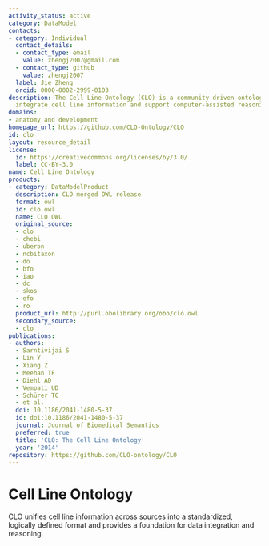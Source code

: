 ```yaml
---
activity_status: active
category: DataModel
contacts:
- category: Individual
  contact_details:
  - contact_type: email
    value: zhengj2007@gmail.com
  - contact_type: github
    value: zhengj2007
  label: Jie Zheng
  orcid: 0000-0002-2999-0103
description: The Cell Line Ontology (CLO) is a community-driven ontology to standardize and
  integrate cell line information and support computer-assisted reasoning.
domains:
- anatomy and development
homepage_url: https://github.com/CLO-Ontology/CLO
id: clo
layout: resource_detail
license:
  id: https://creativecommons.org/licenses/by/3.0/
  label: CC-BY-3.0
name: Cell Line Ontology
products:
- category: DataModelProduct
  description: CLO merged OWL release
  format: owl
  id: clo.owl
  name: CLO OWL
  original_source:
  - clo
  - chebi
  - uberon
  - ncbitaxon
  - do
  - bfo
  - iao
  - dc
  - skos
  - efo
  - ro
  product_url: http://purl.obolibrary.org/obo/clo.owl
  secondary_source:
  - clo
publications:
- authors:
  - Sarntivijai S
  - Lin Y
  - Xiang Z
  - Meehan TF
  - Diehl AD
  - Vempati UD
  - Schürer TC
  - et al.
  doi: 10.1186/2041-1480-5-37
  id: doi:10.1186/2041-1480-5-37
  journal: Journal of Biomedical Semantics
  preferred: true
  title: 'CLO: The Cell Line Ontology'
  year: '2014'
repository: https://github.com/CLO-ontology/CLO
---
```

# Cell Line Ontology

CLO unifies cell line information across sources into a standardized, logically defined
format and provides a foundation for data integration and reasoning.